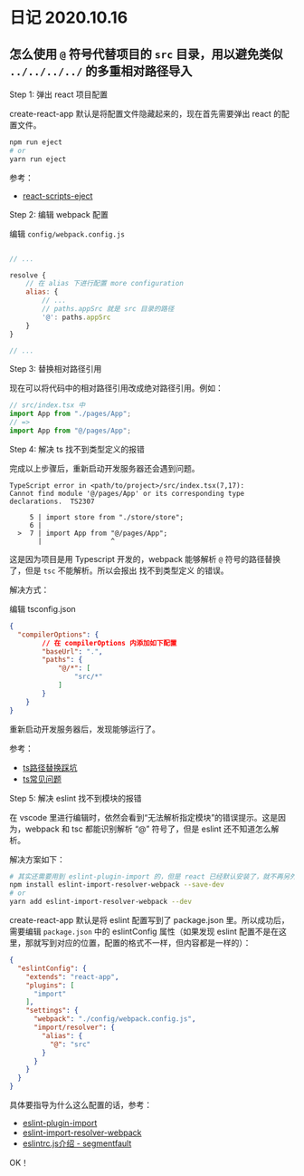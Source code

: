 # 日记 2020.10.16

## 怎么使用 `@` 符号代替项目的 `src` 目录，用以避免类似 `../../../../` 的多重相对路径导入

Step 1: 弹出 react 项目配置

create-react-app 默认是将配置文件隐藏起来的，现在首先需要弹出 react 的配置文件。

```bash
npm run eject
# or
yarn run eject
```

参考：

- [react-scripts-eject](https://stackoverflow.com/questions/48308936/what-does-this-react-scripts-eject-command-do)

Step 2: 编辑 webpack 配置

编辑 `config/webpack.config.js`

```js

// ...

resolve {
    // 在 alias 下进行配置 more configuration
    alias: {
        // ...
        // paths.appSrc 就是 src 目录的路径
        '@': paths.appSrc
    }
}

// ...
```

Step 3: 替换相对路径引用

现在可以将代码中的相对路径引用改成绝对路径引用。例如：

```js
// src/index.tsx 中
import App from "./pages/App";
// =>
import App from "@/pages/App";
```

Step 4: 解决 ts 找不到类型定义的报错

完成以上步骤后，重新启动开发服务器还会遇到问题。

```text
TypeScript error in <path/to/project>/src/index.tsx(7,17):
Cannot find module '@/pages/App' or its corresponding type declarations.  TS2307

     5 | import store from "./store/store";
     6 |
  >  7 | import App from "@/pages/App";
       |                 ^
```

这是因为项目是用 Typescript 开发的，webpack 能够解析 `@` 符号的路径替换了，但是 `tsc` 不能解析。所以会报出 找不到类型定义 的错误。

解决方式：

编辑 tsconfig.json

```json
{
  "compilerOptions": {
        // 在 compilerOptions 内添加如下配置
        "baseUrl": ".",
        "paths": {
            "@/*": [
                "src/*"
            ]
        }
    }
}
```

重新启动开发服务器后，发现能够运行了。

参考：

- [ts路径替换踩坑](https://juejin.im/post/6868472838613893127)
- [ts常见问题](https://juejin.im/post/6844904055039344654#heading-48)

Step 5: 解决 eslint 找不到模块的报错

在 vscode 里进行编辑时，依然会看到“无法解析指定模块”的错误提示。这是因为，webpack 和 tsc 都能识别解析 “@” 符号了，但是 eslint 还不知道怎么解析。

解决方案如下：

```bash
# 其实还需要用到 eslint-plugin-import 的，但是 react 已经默认安装了，就不再另外安装了，如果发现 package.json 中没有，再另外安装
npm install eslint-import-resolver-webpack --save-dev
# or
yarn add eslint-import-resolver-webpack --dev
```

create-react-app 默认是将 eslint 配置写到了 package.json 里。所以成功后，需要编辑 `package.json` 中的 eslintConfig 属性（如果发现 eslint 配置不是在这里，那就写到对应的位置，配置的格式不一样，但内容都是一样的）：

```json
{
  "eslintConfig": {
    "extends": "react-app",
    "plugins": [
      "import"
    ],
    "settings": {
      "webpack": "./config/webpack.config.js",
      "import/resolver": {
        "alias": {
          "@": "src"
        }
      }
    }
  }
}
```

具体要指导为什么这么配置的话，参考：

- [eslint-plugin-import](https://github.com/benmosher/eslint-plugin-import#resolvers)
- [eslint-import-resolver-webpack](https://www.npmjs.com/package/eslint-import-resolver-webpack)
- [eslintrc.js介绍 - segmentfault](https://segmentfault.com/a/1190000017461203)

OK！

